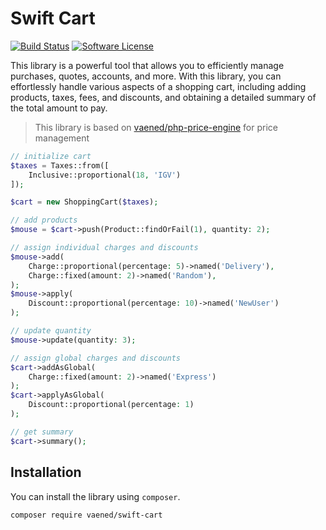 # Swift Cart

[![Build Status](https://github.com/vaened/swift-cart/actions/workflows/tests.yml/badge.svg)](https://github.com/vaened/swift-cart/actions?query=workflow:Tests)
[![Software License](https://img.shields.io/badge/license-MIT-brightgreen.svg?style=flat-square)](license)

This library is a powerful tool that allows you to efficiently manage purchases, quotes, accounts, and more. With this library, you can
effortlessly handle various aspects of a shopping cart, including adding products, taxes, fees, and discounts, and obtaining a detailed
summary of the total amount to pay.

> This library is based on [vaened/php-price-engine](https://github.com/vaened/php-price-engine) for price management

```php
// initialize cart
$taxes = Taxes::from([
    Inclusive::proportional(18, 'IGV')
]);

$cart = new ShoppingCart($taxes);

// add products
$mouse = $cart->push(Product::findOrFail(1), quantity: 2);

// assign individual charges and discounts
$mouse->add(
    Charge::proportional(percentage: 5)->named('Delivery'),
    Charge::fixed(amount: 2)->named('Random'),
);
$mouse->apply(
    Discount::proportional(percentage: 10)->named('NewUser')
);

// update quantity
$mouse->update(quantity: 3);

// assign global charges and discounts
$cart->addAsGlobal(
    Charge::fixed(amount: 2)->named('Express')
);
$cart->applyAsGlobal(
    Discount::proportional(percentage: 1)
);

// get summary
$cart->summary();
```

## Installation

You can install the library using `composer`.

```shell
composer require vaened/swift-cart
```